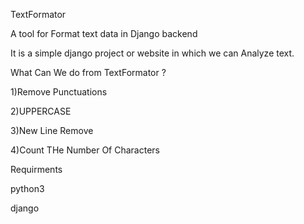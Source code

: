 TextFormator

A tool for Format text data in Django backend

It is a simple django project or website in which we can Analyze text.

What Can We do from TextFormator ?

1)Remove Punctuations

2)UPPERCASE

3)New Line Remove

4)Count THe Number Of Characters

Requirments

python3

django
